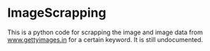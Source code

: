 # ImageScrapping
This is a python code for scrapping the image and image data from www.gettyimages.in for a certain keyword. It is still undocumented.
